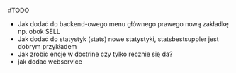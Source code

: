 #TODO

* Jak dodać do backend-owego menu głównego prawego nową zakładkę np. obok SELL
* Jak dodać do statystyk (stats) nowe statystyki, statsbestsuppler jest dobrym przykładem
* Jak zrobić encje w doctrine czy tylko recznie się da?
* jak dodac webservice
